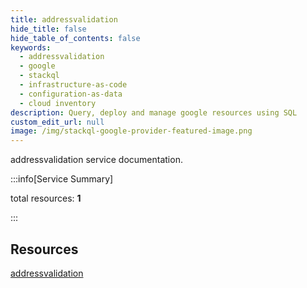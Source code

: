 ```yaml
---
title: addressvalidation
hide_title: false
hide_table_of_contents: false
keywords:
  - addressvalidation
  - google
  - stackql
  - infrastructure-as-code
  - configuration-as-data
  - cloud inventory
description: Query, deploy and manage google resources using SQL
custom_edit_url: null
image: /img/stackql-google-provider-featured-image.png
---
```


addressvalidation service documentation.

:::info[Service Summary]

total resources: __1__  

:::

## Resources
<div class="row">
<div class="providerDocColumn">
<a href="/services/addressvalidation/addressvalidation/">addressvalidation</a>
</div>
<div class="providerDocColumn">

</div>
</div>